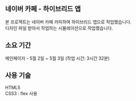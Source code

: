 ## 네이버 카페 - 하이브리드 앱
본 프로젝트는 네이버 카페 카피하여 하이브리드 앱으로 작업했습니다. <br>
디자인 파일 받아서 작업하는 시뮬레이션으로 작업했습니다.

## 소요 기간
메인페이지 - 5월 2일 ~ 5월 3일 (작업 시간: 3시간 32분)<br>

## 사용 기술
HTML5 <br>
CSS3 : flex 사용
